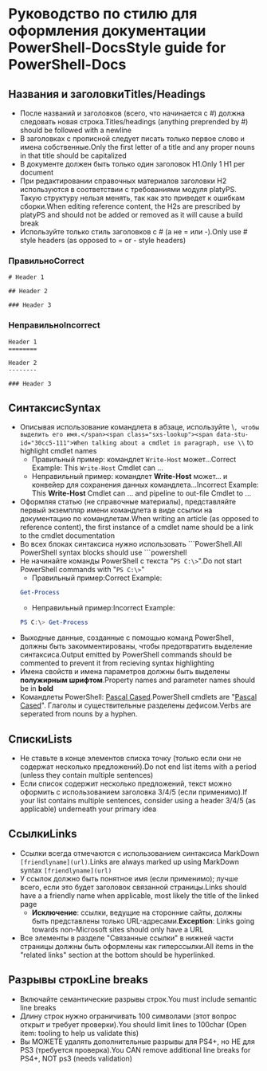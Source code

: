 # <a name="style-guide-for-powershell-docs"></a><span data-ttu-id="30cc5-101">Руководство по стилю для оформления документации PowerShell-Docs</span><span class="sxs-lookup"><span data-stu-id="30cc5-101">Style guide for PowerShell-Docs</span></span>


## <a name="titlesheadings"></a><span data-ttu-id="30cc5-102">Названия и заголовки</span><span class="sxs-lookup"><span data-stu-id="30cc5-102">Titles/Headings</span></span>

* <span data-ttu-id="30cc5-103">После названий и заголовков (всего, что начинается с \#) должна следовать новая строка.</span><span class="sxs-lookup"><span data-stu-id="30cc5-103">Titles/headings (anything preprended by \#) should be followed with a newline</span></span>
* <span data-ttu-id="30cc5-104">В заголовках с прописной следует писать только первое слово и имена собственные.</span><span class="sxs-lookup"><span data-stu-id="30cc5-104">Only the first letter of a title and any proper nouns in that title should be capitalized</span></span>
* <span data-ttu-id="30cc5-105">В документе должен быть только один заголовок H1.</span><span class="sxs-lookup"><span data-stu-id="30cc5-105">Only 1 H1 per document</span></span>
* <span data-ttu-id="30cc5-106">При редактировании справочных материалов заголовки H2 используются в соответствии с требованиями модуля platyPS. Такую структуру нельзя менять, так как это приведет к ошибкам сборки.</span><span class="sxs-lookup"><span data-stu-id="30cc5-106">When editing reference content, the H2s are prescribed by platyPS and should not be added or removed as it will cause a build break</span></span>
* <span data-ttu-id="30cc5-107">Используйте только стиль заголовков с \# (а не = или \-).</span><span class="sxs-lookup"><span data-stu-id="30cc5-107">Only use \# style headers (as opposed to = or \- style headers)</span></span>

### <a name="correct"></a><span data-ttu-id="30cc5-108">Правильно</span><span class="sxs-lookup"><span data-stu-id="30cc5-108">Correct</span></span>

```
# Header 1

## Header 2

### Header 3

```

### <a name="incorrect"></a><span data-ttu-id="30cc5-109">Неправильно</span><span class="sxs-lookup"><span data-stu-id="30cc5-109">Incorrect</span></span>

```
Header 1
========

Header 2
--------

### Header 3
```

## <a name="syntax"></a><span data-ttu-id="30cc5-110">Синтаксис</span><span class="sxs-lookup"><span data-stu-id="30cc5-110">Syntax</span></span>

* <span data-ttu-id="30cc5-111">Описывая использование командлета в абзаце, используйте \\`, чтобы выделить его имя.</span><span class="sxs-lookup"><span data-stu-id="30cc5-111">When talking about a cmdlet in paragraph, use \\` to highlight cmdlet names</span></span>
  * <span data-ttu-id="30cc5-112">Правильный пример: командлет `Write-Host` может...</span><span class="sxs-lookup"><span data-stu-id="30cc5-112">Correct Example: This `Write-Host` Cmdlet can ...</span></span>
  * <span data-ttu-id="30cc5-113">Неправильный пример: командлет **Write-Host** может... и конвейер для сохранения данных командлета...</span><span class="sxs-lookup"><span data-stu-id="30cc5-113">Incorrect Example: This **Write-Host** Cmdlet can ... and pipeline to out-file Cmdlet to ...</span></span>
* <span data-ttu-id="30cc5-114">Оформляя статью (не справочные материалы), представляйте первый экземпляр имени командлета в виде ссылки на документацию по командлетам.</span><span class="sxs-lookup"><span data-stu-id="30cc5-114">When writing an article (as opposed to reference content), the first instance of a cmdlet name should be a link to the cmdlet documentation</span></span>
* <span data-ttu-id="30cc5-115">Во всех блоках синтаксиса нужно использовать &#96;&#96;&#96;PowerShell.</span><span class="sxs-lookup"><span data-stu-id="30cc5-115">All PowerShell syntax blocks should use &#96;&#96;&#96;powershell</span></span>
* <span data-ttu-id="30cc5-116">Не начинайте команды PowerShell с текста "`PS C:\>`".</span><span class="sxs-lookup"><span data-stu-id="30cc5-116">Do not start PowerShell commands with "`PS C:\>`"</span></span>
  * <span data-ttu-id="30cc5-117">Правильный пример:</span><span class="sxs-lookup"><span data-stu-id="30cc5-117">Correct Example:</span></span>
  ```powershell
  Get-Process
  ```
  * <span data-ttu-id="30cc5-118">Неправильный пример:</span><span class="sxs-lookup"><span data-stu-id="30cc5-118">Incorrect Example:</span></span>
  ```powershell
  PS C:\> Get-Process
  ```
* <span data-ttu-id="30cc5-119">Выходные данные, созданные с помощью команд PowerShell, должны быть закомментированы, чтобы предотвратить выделение синтаксиса.</span><span class="sxs-lookup"><span data-stu-id="30cc5-119">Output emitted by PowerShell commands should be commented to prevent it from recieving syntax highlighting</span></span>
* <span data-ttu-id="30cc5-120">Имена свойств и имена параметров должны быть выделены **полужирным шрифтом**.</span><span class="sxs-lookup"><span data-stu-id="30cc5-120">Property names and parameter names should be in **bold**</span></span>
* <span data-ttu-id="30cc5-121">Командлеты PowerShell: [Pascal Cased](https://en.wikipedia.org/wiki/PascalCase).</span><span class="sxs-lookup"><span data-stu-id="30cc5-121">PowerShell cmdlets are "[Pascal Cased](https://en.wikipedia.org/wiki/PascalCase)".</span></span> <span data-ttu-id="30cc5-122">Глаголы и существительные разделены дефисом.</span><span class="sxs-lookup"><span data-stu-id="30cc5-122">Verbs are seperated from nouns by a hyphen.</span></span>

## <a name="lists"></a><span data-ttu-id="30cc5-123">Списки</span><span class="sxs-lookup"><span data-stu-id="30cc5-123">Lists</span></span>

* <span data-ttu-id="30cc5-124">Не ставьте в конце элементов списка точку (только если они не содержат несколько предложений).</span><span class="sxs-lookup"><span data-stu-id="30cc5-124">Do not end list items with a period (unless they contain multiple sentences)</span></span>
* <span data-ttu-id="30cc5-125">Если список содержит несколько предложений, текст можно оформить с использованием заголовка 3/4/5 (если применимо).</span><span class="sxs-lookup"><span data-stu-id="30cc5-125">If your list contains multiple sentences, consider using a header 3/4/5 (as applicable) underneath your primary idea</span></span>

## <a name="links"></a><span data-ttu-id="30cc5-126">Ссылки</span><span class="sxs-lookup"><span data-stu-id="30cc5-126">Links</span></span>

* <span data-ttu-id="30cc5-127">Ссылки всегда отмечаются с использованием синтаксиса MarkDown `[friendlyname](url)`.</span><span class="sxs-lookup"><span data-stu-id="30cc5-127">Links are always marked up using MarkDown syntax `[friendlyname](url)`</span></span>
* <span data-ttu-id="30cc5-128">У ссылок должно быть понятное имя (если применимо); лучше всего, если это будет заголовок связанной страницы.</span><span class="sxs-lookup"><span data-stu-id="30cc5-128">Links should have a a friendly name when applicable, most likely the title of the linked page</span></span>
  * <span data-ttu-id="30cc5-129">**Исключение**: ссылки, ведущие на сторонние сайты, должны быть представлены только URL-адресами.</span><span class="sxs-lookup"><span data-stu-id="30cc5-129">**Exception**: Links going towards non-Microsoft sites should only have a URL</span></span>
* <span data-ttu-id="30cc5-130">Все элементы в разделе "Связанные ссылки" в нижней части страницы должны быть оформлены как гиперссылки.</span><span class="sxs-lookup"><span data-stu-id="30cc5-130">All items in the "related links" section at the bottom should be hyperlinked.</span></span> 

## <a name="line-breaks"></a><span data-ttu-id="30cc5-131">Разрывы строк</span><span class="sxs-lookup"><span data-stu-id="30cc5-131">Line breaks</span></span>

* <span data-ttu-id="30cc5-132">Включайте семантические разрывы строк.</span><span class="sxs-lookup"><span data-stu-id="30cc5-132">You must include semantic line breaks</span></span>
* <span data-ttu-id="30cc5-133">Длину строк нужно ограничивать 100 символами (этот вопрос открыт и требует проверки).</span><span class="sxs-lookup"><span data-stu-id="30cc5-133">You should limit lines to 100char (Open item: tooling to help us validate this)</span></span>
* <span data-ttu-id="30cc5-134">Вы МОЖЕТЕ удалять дополнительные разрывы для PS4+, но НЕ для PS3 (требуется проверка).</span><span class="sxs-lookup"><span data-stu-id="30cc5-134">You CAN remove additional line breaks for PS4+, NOT ps3 (needs validation)</span></span>
